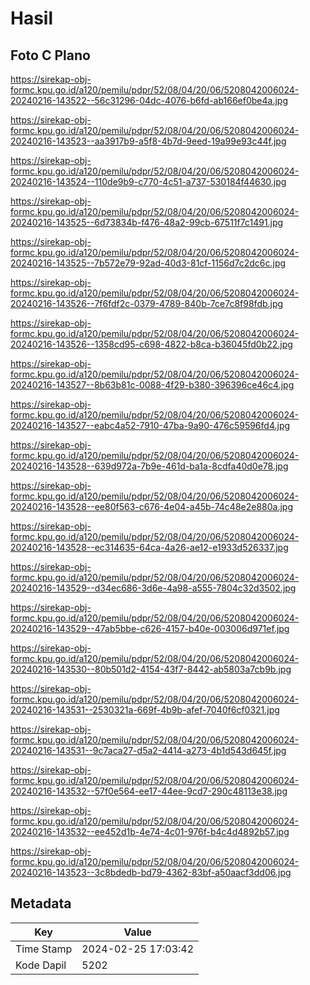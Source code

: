 # Hasil

## Foto C Plano

https://sirekap-obj-formc.kpu.go.id/a120/pemilu/pdpr/52/08/04/20/06/5208042006024-20240216-143522--56c31296-04dc-4076-b6fd-ab166ef0be4a.jpg

https://sirekap-obj-formc.kpu.go.id/a120/pemilu/pdpr/52/08/04/20/06/5208042006024-20240216-143523--aa3917b9-a5f8-4b7d-9eed-19a99e93c44f.jpg

https://sirekap-obj-formc.kpu.go.id/a120/pemilu/pdpr/52/08/04/20/06/5208042006024-20240216-143524--110de9b9-c770-4c51-a737-530184f44630.jpg

https://sirekap-obj-formc.kpu.go.id/a120/pemilu/pdpr/52/08/04/20/06/5208042006024-20240216-143525--6d73834b-f476-48a2-99cb-67511f7c1491.jpg

https://sirekap-obj-formc.kpu.go.id/a120/pemilu/pdpr/52/08/04/20/06/5208042006024-20240216-143525--7b572e79-92ad-40d3-81cf-1156d7c2dc6c.jpg

https://sirekap-obj-formc.kpu.go.id/a120/pemilu/pdpr/52/08/04/20/06/5208042006024-20240216-143526--7f6fdf2c-0379-4789-840b-7ce7c8f98fdb.jpg

https://sirekap-obj-formc.kpu.go.id/a120/pemilu/pdpr/52/08/04/20/06/5208042006024-20240216-143526--1358cd95-c698-4822-b8ca-b36045fd0b22.jpg

https://sirekap-obj-formc.kpu.go.id/a120/pemilu/pdpr/52/08/04/20/06/5208042006024-20240216-143527--8b63b81c-0088-4f29-b380-396396ce46c4.jpg

https://sirekap-obj-formc.kpu.go.id/a120/pemilu/pdpr/52/08/04/20/06/5208042006024-20240216-143527--eabc4a52-7910-47ba-9a90-476c59596fd4.jpg

https://sirekap-obj-formc.kpu.go.id/a120/pemilu/pdpr/52/08/04/20/06/5208042006024-20240216-143528--639d972a-7b9e-461d-ba1a-8cdfa40d0e78.jpg

https://sirekap-obj-formc.kpu.go.id/a120/pemilu/pdpr/52/08/04/20/06/5208042006024-20240216-143528--ee80f563-c676-4e04-a45b-74c48e2e880a.jpg

https://sirekap-obj-formc.kpu.go.id/a120/pemilu/pdpr/52/08/04/20/06/5208042006024-20240216-143528--ec314635-64ca-4a26-ae12-e1933d526337.jpg

https://sirekap-obj-formc.kpu.go.id/a120/pemilu/pdpr/52/08/04/20/06/5208042006024-20240216-143529--d34ec686-3d6e-4a98-a555-7804c32d3502.jpg

https://sirekap-obj-formc.kpu.go.id/a120/pemilu/pdpr/52/08/04/20/06/5208042006024-20240216-143529--47ab5bbe-c626-4157-b40e-003006d971ef.jpg

https://sirekap-obj-formc.kpu.go.id/a120/pemilu/pdpr/52/08/04/20/06/5208042006024-20240216-143530--80b501d2-4154-43f7-8442-ab5803a7cb9b.jpg

https://sirekap-obj-formc.kpu.go.id/a120/pemilu/pdpr/52/08/04/20/06/5208042006024-20240216-143531--2530321a-669f-4b9b-afef-7040f6cf0321.jpg

https://sirekap-obj-formc.kpu.go.id/a120/pemilu/pdpr/52/08/04/20/06/5208042006024-20240216-143531--9c7aca27-d5a2-4414-a273-4b1d543d645f.jpg

https://sirekap-obj-formc.kpu.go.id/a120/pemilu/pdpr/52/08/04/20/06/5208042006024-20240216-143532--57f0e564-ee17-44ee-9cd7-290c48113e38.jpg

https://sirekap-obj-formc.kpu.go.id/a120/pemilu/pdpr/52/08/04/20/06/5208042006024-20240216-143532--ee452d1b-4e74-4c01-976f-b4c4d4892b57.jpg

https://sirekap-obj-formc.kpu.go.id/a120/pemilu/pdpr/52/08/04/20/06/5208042006024-20240216-143523--3c8bdedb-bd79-4362-83bf-a50aacf3dd06.jpg


## Metadata

| Key        | Value               |
| ---------- | ------------------- |
| Time Stamp | 2024-02-25 17:03:42 |
| Kode Dapil | 5202                |



